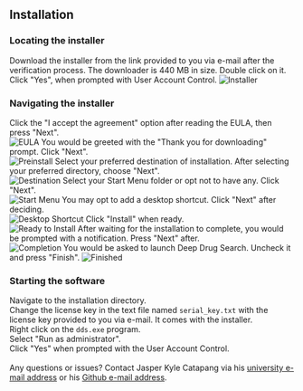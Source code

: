 ## Installation

### Locating the installer

Download the installer from the link provided to you via e-mail after the verification process. The downloader is 440 MB in size. Double click on it. Click "Yes", when prompted with User Account Control.
![Installer](https://raw.githubusercontent.com/leeseojun17/deepdrugsearch/master/graphics/installer.JPG "Installer")

### Navigating the installer

Click the "I accept the agreement" option after reading the EULA, then press "Next".<br>
![EULA](https://raw.githubusercontent.com/leeseojun17/deepdrugsearch/master/graphics/eula.JPG "EULA")
You would be greeted with the "Thank you for downloading" prompt. Click "Next".<br>
![Preinstall](https://raw.githubusercontent.com/leeseojun17/deepdrugsearch/master/graphics/preinstall.JPG "Preinstall")
Select your preferred destination of installation. After selecting your preferred directory, choose "Next".<br>
![Destination](https://raw.githubusercontent.com/leeseojun17/deepdrugsearch/master/graphics/destination.JPG "Destination")
Select your Start Menu folder or opt not to have any. Click "Next".<br>
![Start Menu](https://raw.githubusercontent.com/leeseojun17/deepdrugsearch/master/graphics/startmenu.JPG "Start Menu")
You may opt to add a desktop shortcut. Click "Next" after deciding.<br>
![Desktop Shortcut](https://raw.githubusercontent.com/leeseojun17/deepdrugsearch/master/graphics/shortcut.JPG "Desktop Shortcut")
Click "Install" when ready.<br>
![Ready to Install](https://raw.githubusercontent.com/leeseojun17/deepdrugsearch/master/graphics/ready%20install.JPG "Ready to Install")
After waiting for the installation to complete, you would be prompted with a notification. Press "Next" after.<br>
![Completion](https://raw.githubusercontent.com/leeseojun17/deepdrugsearch/master/graphics/postinstall.JPG "Completion")
You would be asked to launch Deep Drug Search. Uncheck it and press "Finish".
![Finished](https://raw.githubusercontent.com/leeseojun17/deepdrugsearch/master/graphics/finish.JPG "Finished")

### Starting the software

Navigate to the installation directory.<br>
Change the license key in the text file named `serial_key.txt` with the license key provided to you via e-mail. It comes with the installer.<br>
Right click on the `dds.exe` program.<br>
Select "Run as administrator".<br>
Click "Yes" when prompted with the User Account Control.<br>
<br>
Any questions or issues? Contact Jasper Kyle Catapang via his [university e-mail address](mailto:jcatapang@up.edu.ph) or his [Github e-mail address](mailto:leeseojun17@naver.com). 
